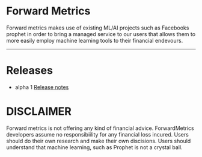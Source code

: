 # Forward Metrics

Forward metrics makes use of existing ML/AI projects such as Facebooks prophet in order to bring a managed service to our users that allows them to more easily employ machine learning tools to their financial endevours.  

---

# Releases

- alpha 1 [Release notes](ReleaseNotes/alpha-0.0.1.md) 
  
  
# DISCLAIMER

Forward metrics is not offering any kind of financial advice.  ForwardMetrics developers assume no responsibiility for any financial loss incured. Users should do their own research and make their own discisions.  Users should understand that machine learning, such as Prophet is not a crystal ball.  
